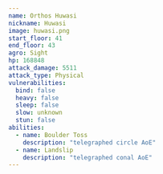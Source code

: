 ```yaml
---
name: Orthos Huwasi
nickname: Huwasi
image: huwasi.png
start_floor: 41
end_floor: 43
agro: Sight
hp: 168848
attack_damage: 5511
attack_type: Physical
vulnerabilities:
  bind: false
  heavy: false
  sleep: false
  slow: unknown
  stun: false
abilities:
  - name: Boulder Toss
    description: "telegraphed circle AoE"
  - name: Landslip
    description: "telegraphed conal AoE"
---
```

